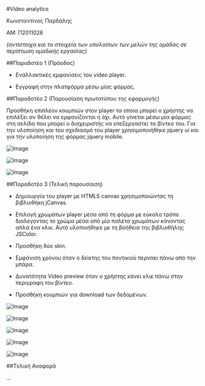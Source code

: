 #Video analytics

Κωνσταντίνος Παρδάλης

ΑΜ: Π2011026

*(αντίστοιχα και τα στοιχεία των υπολοίπων των μελών της ομάδας σε περίπτωση ομαδικής εργασίας)*


##Παραδοτέο 1
(Πρόοδος)

* Εναλλακτικές εμφανίσεις του video player.

* Εγγραφή στην πλατφόρμα μέσω μίας φόρμας.




##Παραδοτέο 2
(Παρουσίαση πρωτοτύπου της εφαρμογής)

Προσθήκη επιπλέον κουμπιών στον player τα οποία μπορεί ο χρήστης να επιλέξει αν θέλει να εμφανίζονται η όχι. Αυτό γίνεται μέσω μία φόρμας στη σελίδα που μπορεί ο διαχειριστής να επεξεργαστεί τα βίντεο του.
Για την υλοποίηση και του σχεδιασμό του player χρησιμοποιήθηκε jquery ui και για την υλοποίηση της φόρμας jquery mobile.

![Image](https://github.com/courses-ionio/mm/blob/master/projects_2016/%25CE%25A02012000/player1.jpg)

![Image](https://github.com/courses-ionio/mm/blob/master/projects_2016/%25CE%25A02012000/player2.jpg)

![Image](https://github.com/courses-ionio/mm/blob/master/projects_2016/%25CE%25A02012000/form.jpg)



##Παραδοτέο 3
(Τελική παρουσίαση)

* Δημιουργία του player με HTML5 canvas χρησιμοποιώντας τη βιβλιοθήκη jCanvas.

* Επιλογή χρωμάτων player μέσα από τη φόρμα με εύκολο τρόπο διαλέγοντας το χρώμα μέσα από μία παλέτα χρωμάτων κάνοντας απλά ένα κλικ. Αυτό υλοποιήθηκε με τη βοήθεια της βιβλιοθήλης JSColor.

* Προσθήκη δύο skin.

* Εμφάνιση χρόνου όταν ο δείκτης του ποντικιού περνάει πάνω από την μπάρα.

* Δυνατότητα Video preview όταν ο χρήστης κάνει κλικ πάνω στην περιγραφη του βίντεο.

* Προσθήκη κουμπιών για download των δεδομένων.

![Image](https://github.com/courses-ionio/mm/blob/master/projects_2016/%25CE%25A02012000/4.jpg)

![Image](https://github.com/courses-ionio/mm/blob/master/projects_2016/%25CE%25A02012000/5.jpg)

![Image](https://github.com/courses-ionio/mm/blob/master/projects_2016/%25CE%25A02012000/6.jpg)

![Image](https://github.com/courses-ionio/mm/blob/master/projects_2016/%25CE%25A02012000/7.jpg)

![Image](https://github.com/courses-ionio/mm/blob/master/projects_2016/%25CE%25A02012000/8.jpg)



##Tελική Αναφορά

...
